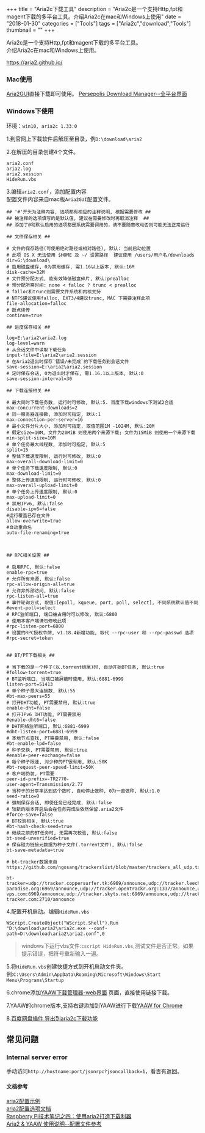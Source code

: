 +++
title = "Aria2c下载工具"
description = "Aria2c是一个支持Http,fpt和magent下载的多平台工具。介绍Aria2c在mac和Windows上使用"
date = "2018-01-30"
categories = ["Tools"]
tags = ["Aria2c","download","Tools"]
thumbnail = ""
+++

Aria2c是一个支持Http,fpt和magent下载的多平台工具。  
介绍Aria2c在mac和Windows上使用。

<https://aria2.github.io/> 

 <!--more--> 

### Mac使用
[Aria2GUI](https://github.com/yangshun1029/aria2gui/releases)直接下载即可使用。
[Persepolis Download Manager--全平台界面](https://github.com/persepolisdm/persepolis/releases)  

### Windows下使用

环境：`win10, aria2c 1.33.0`

1.到官网上下载软件后解压至目录，例`D:\download\aria2`

2.在解压的目录创建4个文件。

```
aria2.conf
aria2.log
aria2.session
HideRun.vbs
```

3.编辑`aria2.conf`，添加配置内容  
配置文件内容来自mac版`Aria2GUI`配置文件。

```
## '#'开头为注释内容, 选项都有相应的注释说明, 根据需要修改 ##
## 被注释的选项填写的是默认值, 建议在需要修改时再取消注释  ##
## 添加了@和默认启用的选项都是系统需要调用的，请不要随意改动否则可能无法正常运行

## 文件保存相关 ##

# 文件的保存路径(可使用绝对路径或相对路径), 默认: 当前启动位置
# 此项 OS X 无法使用 $HOME 及 ~/ 设置路径  建议使用 /users/用户名/downloads
dir=G:\download\
# 启用磁盘缓存, 0为禁用缓存, 需1.16以上版本, 默认:16M
disk-cache=32M
# 文件预分配方式, 能有效降低磁盘碎片, 默认:prealloc
# 预分配所需时间: none < falloc ? trunc < prealloc
# falloc和trunc则需要文件系统和内核支持
# NTFS建议使用falloc, EXT3/4建议trunc, MAC 下需要注释此项
file-allocation=falloc
# 断点续传
continue=true

## 进度保存相关 ##

log=E:\aria2\aria2.log
log-level=warn
# 从会话文件中读取下载任务
input-file=E:\aria2\aria2.session
# 在Aria2退出时保存`错误/未完成`的下载任务到会话文件
save-session=E:\aria2\aria2.session
# 定时保存会话, 0为退出时才保存, 需1.16.1以上版本, 默认:0
save-session-interval=30

## 下载连接相关 ##

# 最大同时下载任务数, 运行时可修改, 默认:5. 百度下载windows下测试2合适
max-concurrent-downloads=2
# 同一服务器连接数, 添加时可指定, 默认:1
max-connection-per-server=16
# 最小文件分片大小, 添加时可指定, 取值范围1M -1024M, 默认:20M
# 假定size=10M, 文件为20MiB 则使用两个来源下载; 文件为15MiB 则使用一个来源下载
min-split-size=10M
# 单个任务最大线程数, 添加时可指定, 默认:5
split=15
# 整体下载速度限制, 运行时可修改, 默认:0
max-overall-download-limit=0
# 单个任务下载速度限制, 默认:0
max-download-limit=0
# 整体上传速度限制, 运行时可修改, 默认:0
max-overall-upload-limit=0
# 单个任务上传速度限制, 默认:0
max-upload-limit=0
# 禁用IPv6, 默认:false
disable-ipv6=false
#运行覆盖已存在文件
allow-overwrite=true
#自动重命名
auto-file-renaming=true



## RPC相关设置 ##

# 启用RPC, 默认:false
enable-rpc=true
# 允许所有来源, 默认:false
rpc-allow-origin-all=true
# 允许非外部访问, 默认:false
rpc-listen-all=true
# 事件轮询方式, 取值:[epoll, kqueue, port, poll, select], 不同系统默认值不同
#event-poll=select
# RPC监听端口, 端口被占用时可以修改, 默认:6800
# 使用本客户端请勿修改此项
#rpc-listen-port=6800
# 设置的RPC授权令牌, v1.18.4新增功能, 取代 --rpc-user 和 --rpc-passwd 选项
#rpc-secret=token


## BT/PT下载相关 ##

# 当下载的是一个种子(以.torrent结尾)时, 自动开始BT任务, 默认:true
#follow-torrent=true
# BT监听端口, 当端口被屏蔽时使用, 默认:6881-6999
listen-port=51413
# 单个种子最大连接数, 默认:55
#bt-max-peers=55
# 打开DHT功能, PT需要禁用, 默认:true
enable-dht=false
# 打开IPv6 DHT功能, PT需要禁用
#enable-dht6=false
# DHT网络监听端口, 默认:6881-6999
#dht-listen-port=6881-6999
# 本地节点查找, PT需要禁用, 默认:false
#bt-enable-lpd=false
# 种子交换, PT需要禁用, 默认:true
#enable-peer-exchange=false
# 每个种子限速, 对少种的PT很有用, 默认:50K
#bt-request-peer-speed-limit=50K
# 客户端伪装, PT需要
peer-id-prefix=-TR2770-
user-agent=Transmission/2.77
# 当种子的分享率达到这个数时, 自动停止做种, 0为一直做种, 默认:1.0
seed-ratio=0
# 强制保存会话, 即使任务已经完成, 默认:false
# 较新的版本开启后会在任务完成后依然保留.aria2文件
#force-save=false
# BT校验相关, 默认:true
#bt-hash-check-seed=true
# 继续之前的BT任务时, 无需再次校验, 默认:false
bt-seed-unverified=true
# 保存磁力链接元数据为种子文件(.torrent文件), 默认:false
bt-save-metadata=true

# bt-tracker数据来自https://github.com/ngosang/trackerslist/blob/master/trackers_all_udp.txt

bt-tracker=udp://tracker.coppersurfer.tk:6969/announce,udp://tracker.leechers-paradise.org:6969/announce,udp://tracker.opentrackr.org:1337/announce,udp://tracker.zer0day.to:1337/announce,udp://9.rarbg.com:2710/announce,udp://p4p.arenabg.com:1337/announce,udp://explodie.org:6969/announce,udp://tracker.mg64.net:6969/announce,udp://mgtracker.org:2710/announce,udp://tracker.yoshi210.com:6969/announce,udp://tracker.tiny-vps.com:6969/announce,udp://tracker.skyts.net:6969/announce,udp://tracker.tordb.ml:6881/announce,udp://tracker.piratepublic.com:1337/announce,udp://tracker.grepler.com:6969/announce,udp://tracker.filetracker.pl:8089/announce,udp://tracker.edoardocolombo.eu:6969/announce,udp://ipv4.tracker.harry.lu:80/announce,udp://91.218.230.81:6969/announce,udp://tracker.vanitycore.co:6969/announce,udp://tracker.kuroy.me:5944/announce,udp://zephir.monocul.us:6969/announce,udp://tracker.desu.sh:6969/announce,udp://bt.xxx-tracker.com:2710/announce

```
4.配置开机启动。编辑`HideRun.vbs`
```
WScript.CreateObject("WScript.Shell").Run "D:\download\aria2\aria2c.exe --conf-path=D:\download\aria2\aria2.conf",0
```
> windows下运行vbs文件:`cscript HideRun.vbs`,测试文件是否正常。如果提示错误，把符号重新输入一遍。   

5.将`HideRun.vbs`创建快捷方式到开机启动文件夹。例:`C:\Users\Admin\AppData\Roaming\Microsoft\Windows\Start Menu\Programs\Startup`  

6.chrome添加[YAAW下载管理器-web界面](https://chrome.google.com/webstore/detail/yaaw/hbjpfaalboebibgfmedmjijhbjapcnki?utm_source=chrome-ntp-icon) 页面，直接使用链接下载。  

7.YAAW的chrome版本,支持右键添加到YAAW进行下载[YAAW for Chrome](https://chrome.google.com/webstore/detail/yaaw-for-chrome/dennnbdlpgjgbcjfgaohdahloollfgoc)  

8.[百度网盘插件 导出到aria2c下载功能](https://github.com/acgotaku/BaiduExporter)  

## 常见问题

### Internal server error
手动访问`http://hostname:port/jsonrpc?jsoncallback=1`，看否有返回。


#### 文档参考
[aria2配置示例](https://binux.blog/2012/12/aria2-examples/)  
[aria2配置选项文档](https://aria2.github.io/manual/en/html/aria2c.html)  
[Raspberry Pi技术笔记之四：使用aria2打造下载利器](https://pagebrin.com/2014/04/raspberry-pi%E6%8A%80%E6%9C%AF%E7%AC%94%E8%AE%B0%E4%B9%8B%E5%9B%9B%EF%BC%9A%E4%BD%BF%E7%94%A8aria2%E6%89%93%E9%80%A0%E4%B8%8B%E8%BD%BD%E5%88%A9%E5%99%A8/)  
[Aria2 & YAAW 使用说明--配置文件参考](http://aria2c.com/usage.html)  